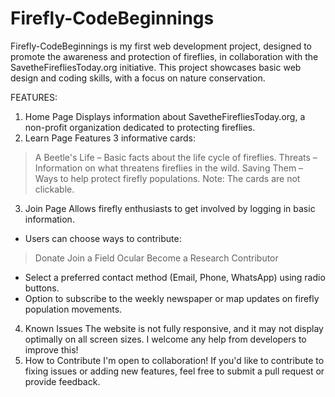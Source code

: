# Firefly-CodeBeginnings
Firefly-CodeBeginnings is my first web development project, designed to promote the awareness and protection of fireflies, in collaboration with the SavetheFirefliesToday.org initiative. This project showcases basic web design and coding skills, with a focus on nature conservation.

FEATURES:
1. Home Page
Displays information about SavetheFirefliesToday.org, a non-profit organization dedicated to protecting fireflies.
2. Learn Page
Features 3 informative cards:
> A Beetle's Life – Basic facts about the life cycle of fireflies.
> Threats – Information on what threatens fireflies in the wild.
> Saving Them – Ways to help protect firefly populations.
Note: The cards are not clickable.
3. Join Page
Allows firefly enthusiasts to get involved by logging in basic information.
- Users can choose ways to contribute:
> Donate
> Join a Field Ocular
> Become a Research Contributor
- Select a preferred contact method (Email, Phone, WhatsApp) using radio buttons.
- Option to subscribe to the weekly newspaper or map updates on firefly population movements.
4. Known Issues
The website is not fully responsive, and it may not display optimally on all screen sizes. I welcome any help from developers to improve this!
5. How to Contribute
I'm open to collaboration! If you'd like to contribute to fixing issues or adding new features, feel free to submit a pull request or provide feedback.

